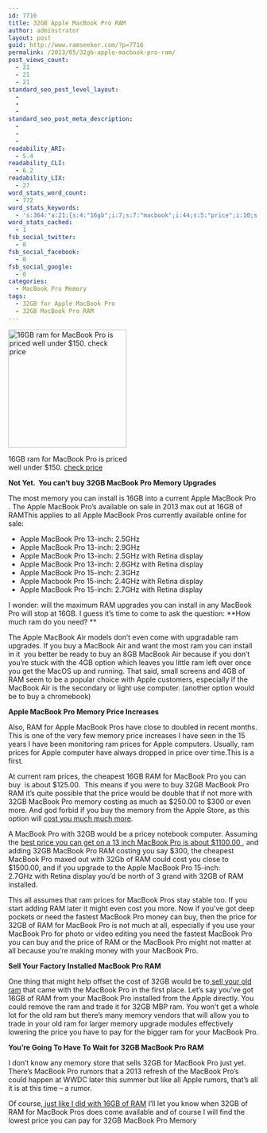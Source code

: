 ```yaml
---
id: 7716
title: 32GB Apple MacBook Pro RAM
author: adminstrator
layout: post
guid: http://www.ramseeker.com/?p=7716
permalink: /2013/05/32gb-apple-macbook-pro-ram/
post_views_count:
  - 21
  - 21
  - 21
standard_seo_post_level_layout:
  - 
  - 
  - 
standard_seo_post_meta_description:
  - 
  - 
  - 
readability_ARI:
  - 5.4
readability_CLI:
  - 6.2
readability_LIX:
  - 27
word_stats_word_count:
  - 772
word_stats_keywords:
  - 's:364:"a:21:{s:4:"16gb";i:7;s:7:"macbook";i:44;s:5:"price";i:10;s:4:"32gb";i:14;s:6:"memory";i:10;s:8:"upgrades";i:3;s:7:"install";i:3;s:5:"apple";i:20;s:9:"available";i:3;s:4:"pros";i:4;s:4:"inch";i:9;s:6:"retina";i:5;s:7:"display";i:5;s:4:"time";i:3;s:4:"come";i:3;s:4:"need";i:3;s:6:"option";i:3;s:8:"computer";i:3;s:6:"prices";i:4;s:4:"cost";i:4;s:9:"installed";i:3;}";'
word_stats_cached:
  - 1
fsb_social_twitter:
  - 0
fsb_social_facebook:
  - 0
fsb_social_google:
  - 0
categories:
  - MacBook Pro Memory
tags:
  - 32GB for Apple MacBook Pro
  - 32GB MacBook Pro RAM
---
```

<div id="attachment_12871" style="width: 248px" class="wp-caption alignleft">
  <img class="size-full wp-image-12871" src="http://www.ramseeker.com/wp-content/uploads/2015/03/cropped-Screenshot-2015-03-11-at-11.37.58-AM-e1426088326107.png" alt="16GB ram for MacBook Pro is priced well under $150.  check price " width="238" height="238" />
  
  <p class="wp-caption-text">
    16GB ram for MacBook Pro is priced well under $150. <a href="http://www.amazon.com/gp/product/B008LTBJFM/ref=as_li_tl?ie=UTF8&camp=1789&creative=390957&creativeASIN=B008LTBJFM&linkCode=as2&tag=ramseeker-20&linkId=KPL63F7ZJANFCCWK"> check price </a>
  </p>
</div>

**Not Yet.  You can&#8217;t buy 32GB MacBook Pro Memory Upgrades**

The most memory you can install is 16GB into a current Apple MacBook Pro . The Apple MacBook Pro&#8217;s available on sale in 2013 max out at 16GB of RAMThis applies to all Apple MacBook Pros currently available online for sale:

  * Apple MacBook Pro 13-inch: 2.5GHz
  * Apple MacBook Pro 13-inch: 2.9GHz
  * Apple MacBook Pro 13-inch: 2.5GHz with Retina display
  * Apple MacBook Pro 13-inch: 2.6GHz with Retina display
  * Apple MacBook Pro 15-inch: 2.3GHz
  * Apple Macbook Pro 15-inch: 2.4GHz with Retina display
  * Apple MacBook Pro 15-inch: 2.7GHz with Retina display

I wonder: will the maximum RAM upgrades you can install in any MacBook Pro will stop at 16GB. I guess it&#8217;s time to come to ask the question: **How much ram do you need? **

The Apple MacBook Air models don&#8217;t even come with upgradable ram upgrades. If you buy a MacBook Air and want the most ram you can install in it  you better be ready to buy an 8GB MacBook Air because if you don&#8217;t you&#8217;re stuck with the 4GB option which leaves you little ram left over once you get the MacOS up and running. That said, small screens and 4GB of RAM seem to be a popular choice with Apple customers, especially if the MacBook Air is the secondary or light use computer. (another option would be to buy a chromebook)

**Apple MacBook Pro Memory Price Increases**

Also, RAM for Apple MacBook Pros have close to doubled in recent months. This is one of the very few memory price increases I have seen in the 15 years I have been monitoring ram prices for Apple computers. Usually, ram prices for Apple computer have always dropped in price over time.This is a first.

At current ram prices, the cheapest 16GB RAM for MacBook Pro you can buy  is about $125.00.  This means if you were to buy 32GB MacBook Pro RAM it&#8217;s quite possible that the price would be double that if not more with 32GB MacBook Pro memory costing as much as $250.00 to $300 or even more. And god forbid if you buy the memory from the Apple Store, as this option will [cost you much much more][1].

A MacBook Pro with 32GB would be a pricey notebook computer. Assuming the [best price you can get on a 13 inch MacBook Pro is about $1100.00 ][2], and adding 32GB MacBook Pro RAM costing you say $300, the cheapest MacBook Pro maxed out with 32Gb of RAM could cost you close to $1500.00, and if you upgrade to the Apple MacBook Pro 15-inch: 2.7GHz with Retina display you&#8217;d be north of 3 grand with 32GB of RAM installed.

This all assumes that ram prices for MacBook Pros stay stable too. If you start adding RAM later it might even cost you more. Now if you&#8217;ve got deep pockets or need the fastest MacBook Pro money can buy, then the price for 32GB of RAM for MacBook Pro is not much at all, especially if you use your MacBook Pro for photo or video editing you need the fastest MacBook Pro you can buy and the price of RAM or the MacBook Pro might not matter at all because you&#8217;re making money with your MacBook Pro.

**Sell Your Factory Installed MacBook Pro RAM**

One thing that might help offset the cost of 32GB would be to[ sell your old ram][3] that came with the MacBook Pro in the first place. Let&#8217;s say you&#8217;ve got 16GB of RAM from your MacBook Pro installed from the Apple directly. You could remove the ram and trade it for 32GB MBP ram. You won&#8217;t get a whole lot for the old ram but there&#8217;s many memory vendors that will allow you to trade in your old ram for larger memory upgrade modules effectively lowering the price you have to pay for the bigger ram for your MacBook Pro.

**You&#8217;re Going To Have To Wait for 32GB MacBook Pro RAM**

I don&#8217;t know any memory store that sells 32GB for MacBook Pro just yet. There&#8217;s MacBook Pro rumors that a 2013 refresh of the MacBook Pro&#8217;s could happen at WWDC later this summer but like all Apple rumors, that&#8217;s all it is at this time &#8211; a rumor.

Of course,[ just like I did with 16GB of RAM][4] I&#8217;ll let you know when 32GB of RAM for MacBook Pros does come available and of course I will find the lowest price you can pay for 32GB MacBook Pro Memory

&nbsp;

 [1]: http://www.ramseeker.com/do-i-have-to-buy-memory-ram-from-apple/ "Do I Have To Buy Memory RAM From Apple?"
 [2]: http://www.amazon.com/gp/product/B0074703CM/ref=as_li_ss_tl?ie=UTF8&camp=1789&creative=390957&creativeASIN=B0074703CM&linkCode=as2&tag=ramseeker-20
 [3]: http://www.ramseeker.com/where-can-i-sell-old-ram/ "Where Can I Sell Old RAM?"
 [4]: http://www.ramseeker.com/apple-macintosh-memory-16gb-macbook-pro-ram/ "MacBook Pro 16GB RAM Upgrades"